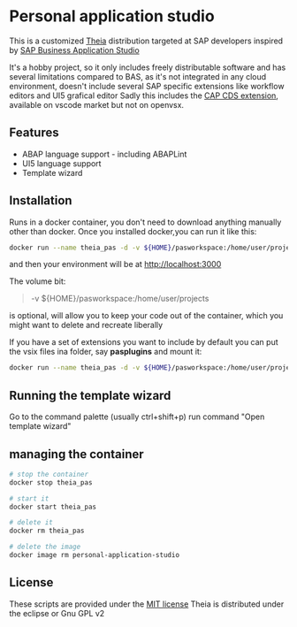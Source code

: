 # Personal application studio

This is a customized [Theia](https://theia-ide.org/) distribution targeted at SAP developers inspired by [SAP Business Application Studio](https://www.sapstore.com/solutions/45318/SAP-Business-Application-Studio)

It's a hobby project, so it only includes freely distributable software and has several limitations compared to BAS, as it's not integrated in any cloud environment, doesn't include several SAP specific extensions like workflow editors and UI5 grafical editor
Sadly this includes the [CAP CDS extension](https://marketplace.visualstudio.com/items?itemName=SAPSE.vscode-cds), available on vscode market but not on openvsx.

## Features

- ABAP language support - including ABAPLint
- UI5 language support
- Template wizard

## Installation

Runs in a docker container, you don't need to download anything manually other than docker. Once you installed docker,you can run it like this:

```bash
docker run --name theia_pas -d -v ${HOME}/pasworkspace:/home/user/projects -p 3000:3000 personal-application-studio
```

and then your environment will be at [http://localhost:3000](http://localhost:3000)

The volume bit:

> -v ${HOME}/pasworkspace:/home/user/projects

is optional, will allow you to keep your code out of the container, which you might want to delete and recreate liberally

If you have a set of extensions you want to include by default you can put the vsix files ina folder, say **pasplugins** and mount it:

```bash
docker run --name theia_pas -d -v ${HOME}/pasworkspace:/home/user/projects -v ${HOME}/pasplugins:/home/user/default-plugins -p 3000:3000 personal-application-studio
```

## Running the template wizard

Go to the command palette (usually ctrl+shift+p)
run command "Open template wizard"

## managing the container

```bash
# stop the container
docker stop theia_pas

# start it
docker start theia_pas

# delete it
docker rm theia_pas

# delete the image
docker image rm personal-application-studio

```

## License

These scripts are provided under the [MIT license](LICENSE)
Theia is distributed under the eclipse or Gnu GPL v2

